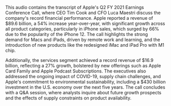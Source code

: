 This audio contains the transcript of Apple's Q2 FY 2021 Earnings Conference Call, where CEO Tim Cook and CFO Luca Maestri discuss the company's record financial performance. Apple reported a revenue of $89.6 billion, a 54% increase year-over-year, with significant growth across all product categories, particularly in iPhone sales, which surged by 66% due to the popularity of the iPhone 12. The call highlights the strong demand for Macs and iPads, driven by remote work and learning, and the introduction of new products like the redesigned iMac and iPad Pro with M1 chip.

Additionally, the services segment achieved a record revenue of $16.9 billion, reflecting a 27% growth, bolstered by new offerings such as Apple Card Family and Apple Podcast Subscriptions. The executives also addressed the ongoing impact of COVID-19, supply chain challenges, and Apple's commitment to environmental sustainability, including a $430 billion investment in the U.S. economy over the next five years. The call concludes with a Q&A session, where analysts inquire about future growth prospects and the effects of supply constraints on product availability.